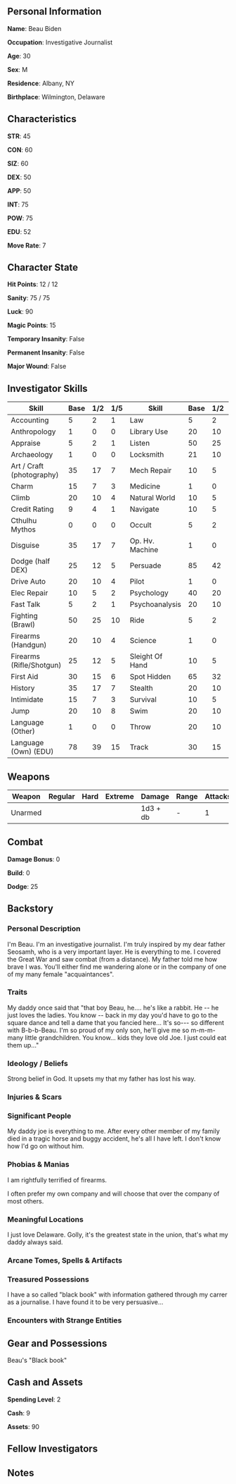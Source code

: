 
## Personal Information

**Name**: Beau Biden

**Occupation**: Investigative Journalist

**Age**: 30

**Sex**: M

**Residence**: Albany, NY

**Birthplace**: Wilmington, Delaware

## Characteristics

**STR**: 45

**CON**: 60

**SIZ**: 60

**DEX**: 50

**APP**: 50

**INT**: 75

**POW**: 75

**EDU**: 52

**Move Rate**: 7

## Character State

**Hit Points**: 12 / 12

**Sanity**: 75 / 75

**Luck**: 90

**Magic Points**: 15

**Temporary Insanity**: False

**Permanent Insanity**: False

**Major Wound**: False

## Investigator Skills 


| Skill                    | Base | 1/2 | 1/5 | Skill           | Base | 1/2 | 1/5  |
|--------------------------|------|-----|-----|-----------------|------|-----|------|
| Accounting               | 5    | 2   | 1   | Law             | 5    | 2   | 1    |
| Anthropology             | 1    | 0   | 0   | Library Use     | 20   | 10  | 4    |
| Appraise                 | 5    | 2   | 1   | Listen          | 50   | 25  | 10   |
| Archaeology              | 1    | 0   | 0   | Locksmith       | 21   | 10  | 4    |
| Art / Craft (photography)| 35   | 17  | 7   | Mech Repair     | 10   | 5   | 2    |
| Charm                    | 15   | 7   | 3   | Medicine        | 1    | 0   | 0    |
| Climb                    | 20   | 10  | 4   | Natural World   | 10   | 5   | 2    |
| Credit Rating            | 9    | 4   | 1   | Navigate        | 10   | 5   | 2    |
| Cthulhu Mythos           | 0    | 0   | 0   | Occult          | 5    | 2   | 1    |
| Disguise                 | 35   | 17  | 7   | Op. Hv. Machine | 1    | 0   | 0    |
| Dodge (half DEX)         | 25   | 12  | 5   | Persuade        | 85   | 42  | 17   |
| Drive Auto               | 20   | 10  | 4   | Pilot           | 1    | 0   | 0    |
| Elec Repair              | 10   | 5   | 2   | Psychology      | 40   | 20  | 8    |
| Fast Talk                | 5    | 2   | 1   | Psychoanalysis  | 20   | 10  | 4    |
| Fighting (Brawl)         | 50   | 25  | 10  | Ride            | 5    | 2   | 1    |
| Firearms (Handgun)       | 20   | 10  | 4   | Science         | 1    | 0   | 0    |
| Firearms (Rifle/Shotgun) | 25   | 12  | 5   | Sleight Of Hand | 10   | 5   | 2    |
| First Aid                | 30   | 15  | 6   | Spot Hidden     | 65   | 32  | 13   |
| History                  | 35   | 17  | 7   | Stealth         | 20   | 10  | 4    |
| Intimidate               | 15   | 7   | 3   | Survival        | 10   | 5   | 2    |
| Jump                     | 20   | 10  | 8   | Swim            | 20   | 10  | 4    |
| Language (Other)         | 1    | 0   | 0   | Throw           | 20   | 10  | 4    |
| Language (Own) (EDU)     | 78   | 39  | 15  | Track           | 30   | 15  | 6    |

## Weapons
| Weapon  | Regular | Hard | Extreme | Damage   | Range | Attacks | Ammo | Malfunction |
|---------|---------|------|---------|----------|-------|---------|------|-------------|
| Unarmed |         |      |         | 1d3 + db | -     | 1       | -    | -           |

## Combat

**Damage Bonus**: 0

**Build**: 0

**Dodge**:  25

## Backstory

### Personal Description

I'm Beau. I'm an investigative journalist. I'm truly inspired by my dear father Seosamh, who is a very important layer. He is everything to me. I covered the Great War and saw combat (from a distance). My father told me how brave I was. You'll either find me wandering alone or in the company of one of my many female "acquaintances". 

### Traits
My daddy once said that "that boy Beau, he.... he's like a rabbit. He -- he just loves the ladies. You know -- back in my day you'd have to go to the square dance and tell a dame that you fancied here... It's so--- so different with B-b-b-Beau. I'm so proud of my only son, he'll give me so m-m-m-many little grandchildren. You know... kids they love old Joe. I just could eat them up..."

### Ideology / Beliefs 
Strong belief in God. It upsets my that my father has lost his way.

### Injuries & Scars

### Significant People
My daddy joe is everything to me. After every other member of my family died in a tragic horse and buggy accident, he's all I have left. I don't know how I'd go on without him. 

### Phobias & Manias
I am rightfully terrified of firearms.

I often prefer my own company and will choose that over the company of most others.

### Meaningful Locations
I just love Delaware. Golly, it's the greatest state in the union, that's what my daddy always said. 

### Arcane Tomes, Spells & Artifacts

### Treasured Possessions
I have a so called "black book" with information gathered through my carrer as a journalise. I have found it to be very persuasive... 

### Encounters with Strange Entities

## Gear and Possessions
Beau's "Black book"

## Cash and Assets

**Spending Level**: 2

**Cash**: 9

**Assets**: 90

## Fellow Investigators

## Notes
